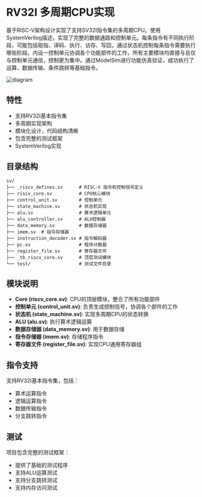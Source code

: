 # RV32I 多周期CPU实现

基于RISC-V架构设计实现了支持SV32I指令集的多周期CPU。使用SystemVerilog描述，实现了完整的数据通路和控制单元。每条指令有不同执行阶段，可能包括取指、译码、执行、访存、写回，通过状态机控制每条指令需要执行哪些阶段。内设一控制单元协调各个功能部件的工作，所有主要模块均直接与且仅与控制单元通信，控制更为集中。通过ModelSim进行功能仿真验证，成功执行了运算、数据传输、条件跳转等基础指令。

![diagram](https://github.com/user-attachments/assets/fc700223-306e-4b5f-8352-03abe10515fd)

## 特性

- 支持RV32I基本指令集
- 多周期实现架构
- 模块化设计，代码结构清晰
- 包含完整的测试框架
- SystemVerilog实现

## 目录结构

```
sv/
├── _riscv_defines.sv      # RISC-V 指令和控制信号定义
├── riscv_core.sv          # CPU核心模块
├── control_unit.sv        # 控制单元
├── state_machine.sv       # 状态机实现
├── alu.sv                 # 算术逻辑单元
├── alu_controller.sv      # ALU控制器
├── data_memory.sv         # 数据存储器
├── imem.sv  # 指令存储器
├── instruction_decoder.sv # 指令解码器
├── pc.sv                  # 程序计数器
├── register_file.sv       # 寄存器文件
├── _tb_riscv_core.sv      # 顶层测试模块
└── test/                  # 测试文件目录
```

## 模块说明

- **Core (riscv_core.sv)**: CPU的顶层模块，整合了所有功能部件
- **控制单元 (control_unit.sv)**: 负责生成控制信号，协调各个部件的工作
- **状态机 (state_machine.sv)**: 实现多周期CPU的状态转换
- **ALU (alu.sv)**: 执行算术逻辑运算
- **数据存储器 (data_memory.sv)**: 用于数据存储
- **指令存储器 (imem.sv)**: 存储程序指令
- **寄存器文件 (register_file.sv)**: 实现CPU通用寄存器组

## 指令支持

支持RV32I基本指令集，包括：
- 算术运算指令
- 逻辑运算指令
- 数据传输指令
- 分支跳转指令

## 测试

项目包含完整的测试框架：
- 提供了基础的测试程序
- 支持ALU运算测试
- 支持分支跳转测试
- 支持内存访问测试
